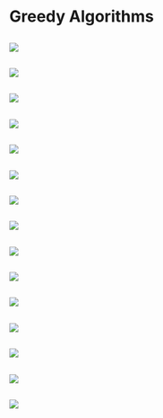 # Greedy Algorithms

![](https://github.com/claytonjwong/Algorithms-Stanford/blob/master/documentation/greedy_01.png)
---
![](https://github.com/claytonjwong/Algorithms-Stanford/blob/master/documentation/greedy_02.png)
---
![](https://github.com/claytonjwong/Algorithms-Stanford/blob/master/documentation/greedy_03.png)
---
![](https://github.com/claytonjwong/Algorithms-Stanford/blob/master/documentation/greedy_04.png)
---
![](https://github.com/claytonjwong/Algorithms-Stanford/blob/master/documentation/greedy_05.png)
---
![](https://github.com/claytonjwong/Algorithms-Stanford/blob/master/documentation/greedy_06.png)
---
![](https://github.com/claytonjwong/Algorithms-Stanford/blob/master/documentation/greedy_07.png)
---
![](https://github.com/claytonjwong/Algorithms-Stanford/blob/master/documentation/greedy_08.png)
---
![](https://github.com/claytonjwong/Algorithms-Stanford/blob/master/documentation/greedy_09.png)
---
![](https://github.com/claytonjwong/Algorithms-Stanford/blob/master/documentation/greedy_10.png)
---
![](https://github.com/claytonjwong/Algorithms-Stanford/blob/master/documentation/greedy_11.png)
---
![](https://github.com/claytonjwong/Algorithms-Stanford/blob/master/documentation/greedy_12.png)
---
![](https://github.com/claytonjwong/Algorithms-Stanford/blob/master/documentation/greedy_13.png)
---
![](https://github.com/claytonjwong/Algorithms-Stanford/blob/master/documentation/greedy_14.png)
---
![](https://github.com/claytonjwong/Algorithms-Stanford/blob/master/documentation/greedy_15.png)
---
